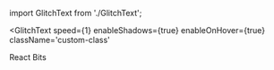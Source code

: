 import GlitchText from './GlitchText';
  
<GlitchText
  speed={1}
  enableShadows={true}
  enableOnHover={true}
  className='custom-class'
>
  React Bits
</GlitchText>